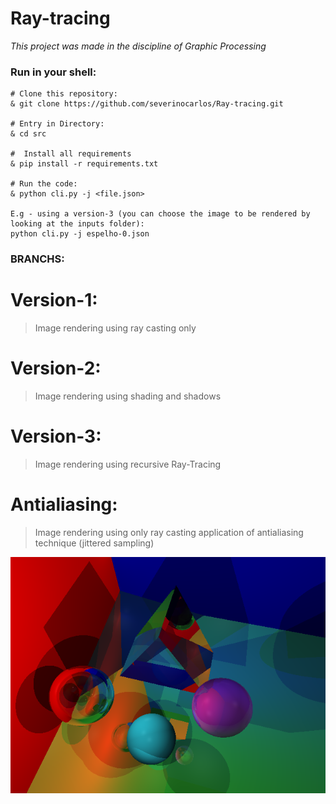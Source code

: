 # Ray-tracing
*This project was made in the discipline of Graphic Processing*

### Run in your shell:
```
# Clone this repository:
& git clone https://github.com/severinocarlos/Ray-tracing.git

# Entry in Directory:
& cd src

#  Install all requirements
& pip install -r requirements.txt

# Run the code:
& python cli.py -j <file.json>

E.g - using a version-3 (you can choose the image to be rendered by looking at the inputs folder): 
python cli.py -j espelho-0.json

```

### BRANCHS:

# Version-1:
<blockquote>Image rendering using ray casting only</blockquote>

# Version-2:
<blockquote>Image rendering using shading and shadows</blockquote>
 
# Version-3:
<blockquote>Image rendering using recursive Ray-Tracing</blockquote>

# Antialiasing:
<blockquote>Image rendering using only ray casting application of antialiasing technique (jittered sampling)</blockquote>

![alt text](https://github.com/severinocarlos/Ray-tracing/blob/main/src/outputs/newton_out.png)

